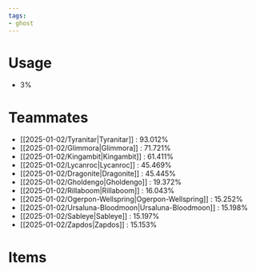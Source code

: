 ```yaml
---
tags:
- ghost
---
```

# Usage
- 3%
# Teammates
- [[2025-01-02/Tyranitar|Tyranitar]] : 93.012%
- [[2025-01-02/Glimmora|Glimmora]] : 71.721%
- [[2025-01-02/Kingambit|Kingambit]] : 61.411%
- [[2025-01-02/Lycanroc|Lycanroc]] : 45.469%
- [[2025-01-02/Dragonite|Dragonite]] : 45.445%
- [[2025-01-02/Gholdengo|Gholdengo]] : 19.372%
- [[2025-01-02/Rillaboom|Rillaboom]] : 16.043%
- [[2025-01-02/Ogerpon-Wellspring|Ogerpon-Wellspring]] : 15.252%
- [[2025-01-02/Ursaluna-Bloodmoon|Ursaluna-Bloodmoon]] : 15.198%
- [[2025-01-02/Sableye|Sableye]] : 15.197%
- [[2025-01-02/Zapdos|Zapdos]] : 15.153%
# Items